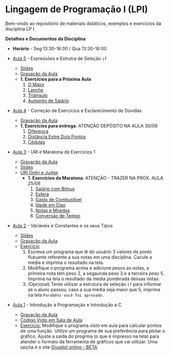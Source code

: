 # Lingagem de Programação I (LPI)

Bem-vindo ao repositório de materiais didáticos, exemplos e exercícios da disciplina LP I.

**Detalhes e Documentos da Disciplina**
- **Horário** - Seg 13:30-16:00 / Qua 13:30-16:00

- [Aula 5]() - Expressões e Estrutra de Seleção `if`
  - [Slides](https://www.icloud.com/iclouddrive/0zOpZjJGuuKae0mzERo2ZPiLw)
  - [Gravação da Aula](https://drive.google.com/file/d/1Mw6BA53JwoZ6rQk0ghJjeszPuzpZu8Wq/view?usp=sharing)
  - **1. Exercícios para a Próxima Aula**
    1. [O Maior](https://www.urionlinejudge.com.br/judge/pt/problems/view/1013)
    2. [Lanche](https://www.urionlinejudge.com.br/judge/pt/problems/view/1038)
    3. [Triângulo](https://www.urionlinejudge.com.br/judge/pt/problems/view/1043)
    4. [Aumento de Salário](https://www.urionlinejudge.com.br/judge/pt/problems/view/1048)
   
- [Aula 4]() - Correção de Exercícios e Esclarecimento de Dúvidas
  - [Gravação da Aula](https://drive.google.com/file/d/1uOlgKfX2ff-Di7_BxARcJWb97jdCU26U/view?usp=sharing)
  - **1. Exercícios para entrega**: ATENÇÃO DEPÓSITO NA AULA 30/08
    1. [Diferença](https://www.urionlinejudge.com.br/judge/pt/problems/view/1007)
    2. [Distância Entre Dois Pontos](https://www.urionlinejudge.com.br/judge/pt/problems/view/1015)
    3. [Cédulas](https://www.urionlinejudge.com.br/judge/pt/problems/view/1018)
   
- [Aula 3]() - URI e Maratona de Exercícios 1
  - [Gravação da Aula](https://drive.google.com/file/d/1RlEvbaOUE9XT7nJ9NS9qrA8m-yWcFxMU/view?usp=sharing)
  - [Slides](https://www.icloud.com/iclouddrive/0r5acmaxEuuuDv5XKtLYCNz9Q#Aula-02-io_e_operacoes_artimeticas)
  - [URI Onlin e Judge](https://www.urionlinejudge.com.br/judge/pt/login)
    - **1. Exercícios da Maratona**: ATENÇÃO - TRAZER NA PROX. AULA 25/08
        1. [Salário com Bônus](https://www.urionlinejudge.com.br/judge/pt/problems/view/1009)
        2. [Esfera](https://www.urionlinejudge.com.br/judge/pt/problems/view/1011)
        3. [Gasto de Combustível](https://www.urionlinejudge.com.br/judge/pt/problems/view/1017)
        4. [Idade em Dias](https://www.urionlinejudge.com.br/judge/pt/problems/view/1020)
        5. [Notas e Moedas](https://www.urionlinejudge.com.br/judge/pt/problems/view/1021)
        6. [Conversão de Tempo](https://www.urionlinejudge.com.br/judge/pt/problems/view/1019)        
- [Aula 2]() - Váriáveis e Constantes e os seus Tipos
  - [Slides](https://www.icloud.com/iclouddrive/0VhzV_yQtfcWYOgUN_9LDVYrw#Aula-01)
  - [Gravação da Aula](https://drive.google.com/file/d/1Vnx_7Itil5bXfmuxO0ITjKmySB6KbS51/view?usp=sharing)
  - [Exercício]() 
    1. Escreva um programa que lê do usuário 3 valores de ponto flutuante
       referente a sua notas em uma disciplina. Cacule a média e imprima o resultado na tela.
    2. Modifique o programa acima e adicione pesos as notas, a primeira nota tem peso 2,
       a segaunda peso 3 e a terceira peso 5. Imprima na tela o resultado da média ponderada
       dessas notas.
    3. (Opcional) Tente utilizar a estrutura de seleção `if` para informar se o aluno passou,
       caso a sua média seja maior que 5, imprima na tela `Parabéns você foi aprovado.` 
  
- [Aula 1]() - Introdução à Programação e Introdução a C
  - [Gravação da Aula](https://drive.google.com/file/d/1MhFu4vW7kU8a-Q3PKWs_Y1oPa535pypU/view?usp=sharing)
  - [Código Visto em Sala de Aula](https://github.com/profmathias/cet-635/blob/c3f99b65f9645b63763bea807e831b56cf170af7/codigos/aula-001/main.c)
  - [Exercício:]() Modifique o programa visto em aula para calcular pontos de uma função. 
    Utilize um programa de sua preferência para plotar o gráfico. Ajuste a saída do progrma
    (o que é impresso na tela) para atender o formato da ferramenta de gráficos que vai utilizar.
    Uma opçõa é o site [Gnuplot online - BETA](http://gnuplot.respawned.com/)
         
